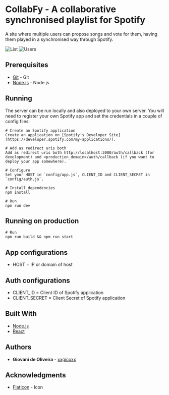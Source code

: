 # CollabFy - A collaborative synchronised playlist for Spotify

A site where multiple users can propose songs and vote for them, having them played in a synchronised way through Spotify.

![List](https://i.imgur.com/G0KGydl.png)
![Users](https://i.imgur.com/946mIpj.png)

## Prerequisites

* [Git](https://git-scm.com/) - Git
* [Node.js](https://nodejs.org/en/) - Node.js

## Running

The server can be run locally and also deployed to your own server. You will need to register your own Spotify app and set the credentials in a couple of config files:

````
# Create an Spotify application
Create an application on [Spotify's Developer Site](https://developer.spotify.com/my-applications/).

# Add as redirect uris both
Add as redirect uris both http://localhost:3000/auth/callback (for development) and <production_domain>/auth/callback (if you want to deploy your app somewhere).

# Configure
Set your HOST in `config/app.js`, CLIENT_ID and CLIENT_SECRET in `config/auth.js`.

# Install dependencies
npm install

# Run
npm run dev
````

## Running on production

```
# Run
npm run build && npm run start
```

## App configurations

* HOST = IP or domain of host

## Auth configurations

* CLIENT_ID = Client ID of Spotify application
* CLIENT_SECRET = Client Secret of Spotify application

## Built With

* [Node.js](https://nodejs.org/en/)
* [React](https://reactjs.org/)

## Authors

* **Giovani de Oliveira** - [xxgicoxx](https://github.com/xxgicoxx)

## Acknowledgments

* [FlatIcon](https://www.flaticon.com/) - Icon